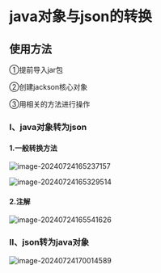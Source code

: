 # java对象与json的转换

## 使用方法

①提前导入jar包

②创建jackson核心对象

③用相关的方法进行操作

### Ⅰ、java对象转为json

#### 1.一般转换方法

![image-20240724165237157](./../TyporaImage/image-20240724165237157.png)

![image-20240724165329514](./../TyporaImage/image-20240724165329514.png)

#### 2.注解

![image-20240724165541626](./../TyporaImage/image-20240724165541626.png)

#### 



### Ⅱ、json转为java对象



![image-20240724170014589](./../TyporaImage/image-20240724170014589.png)